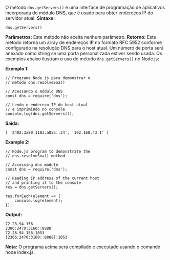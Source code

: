 O método `dns.getServers()` é uma interface de programação de aplicativos incorporada do módulo DNS, que é usado para obter endereços IP do servidor atual. **Sintaxe:**

```
dns.getServers()
```

**Parâmetros:** Este método não aceita nenhum parâmetro. **Retorno:** Este método retorna um array de endereços IP no formato RFC 5952 conforme configurado na resolução DNS para o host atual. Um número de porta será anexado como string se uma porta personalizada estiver sendo usada. Os exemplos abaixo ilustram o uso do método `dns.getServers()` no Node.js:

**Exemplo 1:**

```
// Programa Node.js para demonstrar o    
// método dns.resolveSoa()   
  
// Acessando o módulo DNS 
const dns = require('dns'); 
  
// Lendo o endereço IP do host atual 
// e imprimindo no console 
console.log(dns.getServers()); 
```

**Saída:**

```
[ '2402:3a80:1103:a055::34', '192.168.43.1' ]
```

**Example 2:**

```
// Node.js program to demonstrate the 
// dns.resolveSoa() method 

// Accessing dns module 
const dns = require('dns'); 

// Reading IP address of the current host 
// and printing it to the console 
res = dns.getServers(); 

res.forEach(element => { 
	console.log(element); 
}); 
```

**Output:**

```
72.28.94.156
2306:2470:3160::8888
72.28.94.156:1053
[2306:2470:3160::8888]:1053
```

**Nota:** O programa acima será compilado e executado usando o comando node index.js.


